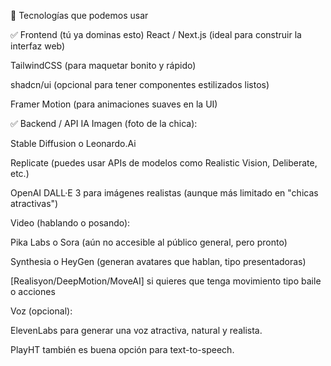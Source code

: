 🔧 Tecnologías que podemos usar

✅ Frontend (tú ya dominas esto)
React / Next.js (ideal para construir la interfaz web)

TailwindCSS (para maquetar bonito y rápido)

shadcn/ui (opcional para tener componentes estilizados listos)

Framer Motion (para animaciones suaves en la UI)

✅ Backend / API IA
Imagen (foto de la chica):

Stable Diffusion o Leonardo.Ai

Replicate (puedes usar APIs de modelos como Realistic Vision, Deliberate, etc.)

OpenAI DALL·E 3 para imágenes realistas (aunque más limitado en "chicas atractivas")

Video (hablando o posando):

Pika Labs o Sora (aún no accesible al público general, pero pronto)

Synthesia o HeyGen (generan avatares que hablan, tipo presentadoras)

[Realisyon/DeepMotion/MoveAI] si quieres que tenga movimiento tipo baile o acciones

Voz (opcional):

ElevenLabs para generar una voz atractiva, natural y realista.

PlayHT también es buena opción para text-to-speech.

